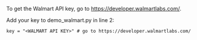 
To get the Walmart API key, go to https://developer.walmartlabs.com/.

Add your key to demo_walmart.py in line 2:

    key = "<WALMART API KEY>" # go to https://developer.walmartlabs.com/